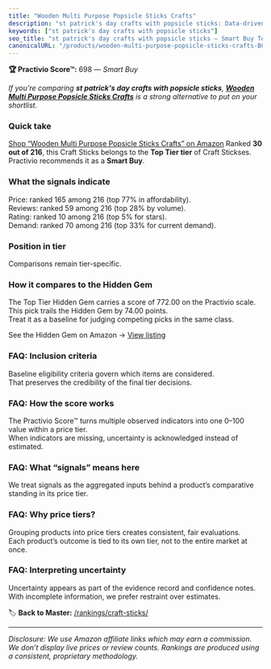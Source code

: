 ```yaml
---
title: "Wooden Multi Purpose Popsicle Sticks Crafts"
description: "st patrick's day crafts with popsicle sticks: Data-driven within Top Tier ranking using the Practivio Score™. Positioned by quality, value, demand, findability…"
keywords: ["st patrick's day crafts with popsicle sticks"]
seo_title: "st patrick's day crafts with popsicle sticks — Smart Buy Top Tier (2025)"
canonicalURL: "/products/wooden-multi-purpose-popsicle-sticks-crafts-B0931TYTN4/"
---
```


**🏆 Practivio Score™:** 698 — _Smart Buy_


*If you're comparing **st patrick's day crafts with popsicle sticks**, **[Wooden Multi Purpose Popsicle Sticks Crafts](https://www.amazon.com/dp/B0931TYTN4?tag=practivio-20)** is a strong alternative to put on your shortlist.*
### Quick take
[Shop “Wooden Multi Purpose Popsicle Sticks Crafts” on Amazon](https://www.amazon.com/dp/B0931TYTN4?tag=practivio-20)
Ranked **30 out of 216**, this Craft Sticks belongs to the **Top Tier tier** of Craft Stickses.  
Practivio recommends it as a **Smart Buy**.

### What the signals indicate
Price: ranked 165 among 216 (top 77% in affordability).  
Reviews: ranked 59 among 216 (top 28% by volume).  
Rating: ranked 10 among 216 (top 5% for stars).  
Demand: ranked 70 among 216 (top 33% for current demand).

### Position in tier
Comparisons remain tier-specific.

### How it compares to the Hidden Gem
The Top Tier Hidden Gem carries a score of 772.00 on the Practivio scale.  
This pick trails the Hidden Gem by 74.00 points.  
Treat it as a baseline for judging competing picks in the same class.  

See the Hidden Gem on Amazon → [View listing](https://www.amazon.com/dp/B00OBC4CU2?tag=practivio-20)

### FAQ: Inclusion criteria
Baseline eligibility criteria govern which items are considered.  
That preserves the credibility of the final tier decisions.

### FAQ: How the score works
The Practivio Score™ turns multiple observed indicators into one 0–100 value within a price tier.  
When indicators are missing, uncertainty is acknowledged instead of estimated.

### FAQ: What “signals” means here
We treat signals as the aggregated inputs behind a product’s comparative standing in its price tier.

### FAQ: Why price tiers?
Grouping products into price tiers creates consistent, fair evaluations.  
Each product’s outcome is tied to its own tier, not to the entire market at once.

### FAQ: Interpreting uncertainty
Uncertainty appears as part of the evidence record and confidence notes.  
With incomplete information, we prefer restraint over estimates.


🏷️ **Back to Master:** [/rankings/craft-sticks/](/rankings/craft-sticks/)

---
_Disclosure: We use Amazon affiliate links which may earn a commission. We don’t display live prices or review counts. Rankings are produced using a consistent, proprietary methodology._
